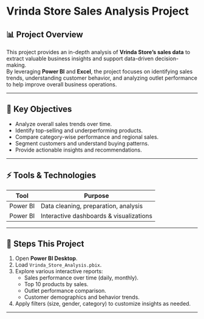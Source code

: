 # Vrinda Store Sales Analysis Project

## 📊 Project Overview
This project provides an in-depth analysis of **Vrinda Store’s sales data** to extract valuable business insights and support data-driven decision-making.  
By leveraging **Power BI** and **Excel**, the project focuses on identifying sales trends, understanding customer behavior, and analyzing outlet performance to help improve overall business operations.

---

## 🎯 Key Objectives
- Analyze overall sales trends over time.
- Identify top-selling and underperforming products.
- Compare category-wise performance and regional sales.
- Segment customers and understand buying patterns.
- Provide actionable insights and recommendations.

---

## ⚡ Tools & Technologies
| Tool        | Purpose                              |
|------------|--------------------------------------|
| Power BI   | Data cleaning, preparation, analysis|
| Power BI   | Interactive dashboards & visualizations |

---

## 🚀 Steps This Project
1. Open **Power BI Desktop**.
2. Load `Vrinda_Store_Analysis.pbix`.
3. Explore various interactive reports:
    - Sales performance over time (daily, monthly).
    - Top 10 products by sales.
    - Outlet performance comparison.
    - Customer demographics and behavior trends.
4. Apply filters (size, gender, category) to customize insights as needed.

---
